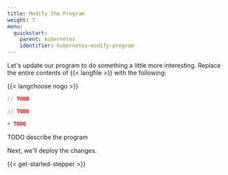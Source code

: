```yaml
---
title: Modify the Program
weight: 7
menu:
  quickstart:
    parent: kubernetes
    identifier: kubernetes-modify-program
---
```


Let's update our program to do something a little more interesting. Replace the entire contents of {{< langfile >}} with the following:

{{< langchoose nogo >}}

```javascript
// TODO
```

```typescript
// TODO
```

```python
# TODO
```

TODO describe the program

Next, we'll deploy the changes.

{{< get-started-stepper >}}
